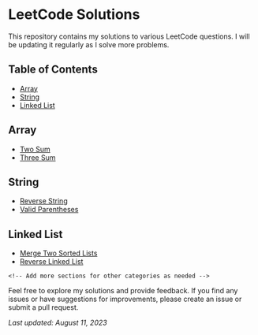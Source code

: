  <h1>LeetCode Solutions</h1>
    <p>This repository contains my solutions to various LeetCode questions. I will be updating it regularly as I solve more problems.</p>

<h2>Table of Contents</h2>
    <ul>
        <li><a href="#array">Array</a></li>
        <li><a href="#string">String</a></li>
        <li><a href="#linked-list">Linked List</a></li>
        <!-- Add more sections for other categories as needed -->
    </ul>

<h2 id="array">Array</h2>
    <ul>
        <li><a href="array/two-sum">Two Sum</a></li>
        <li><a href="array/three-sum">Three Sum</a></li>
        <!-- Add more links to your solutions -->
    </ul>
<h2 id="string">String</h2>
    <ul>
        <li><a href="string/reverse-string">Reverse String</a></li>
        <li><a href="string/valid-parentheses">Valid Parentheses</a></li>
        <!-- Add more links to your solutions -->
    </ul>

 <h2 id="linked-list">Linked List</h2>
    <ul>
        <li><a href="linked-list/merge-two-lists">Merge Two Sorted Lists</a></li>
        <li><a href="linked-list/reverse-linked-list">Reverse Linked List</a></li>
        <!-- Add more links to your solutions -->
    </ul>

    <!-- Add more sections for other categories as needed -->

 <p>Feel free to explore my solutions and provide feedback. If you find any issues or have suggestions for improvements, please create an issue or submit a pull request.</p>

   <p><em>Last updated: August 11, 2023</em></p>

